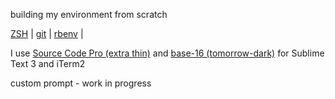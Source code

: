 building my environment from scratch

[ZSH](http://zsh.sourceforge.net/) | [git](http://git-scm.com/) | [rbenv](https://github.com/sstephenson/rbenv) |

I use [Source Code Pro (extra thin)](https://github.com/adobe-fonts/source-code-pro) and [base-16 (tomorrow-dark)](https://github.com/chriskempson/base16) for Sublime Text 3 and iTerm2

custom prompt - work in progress
